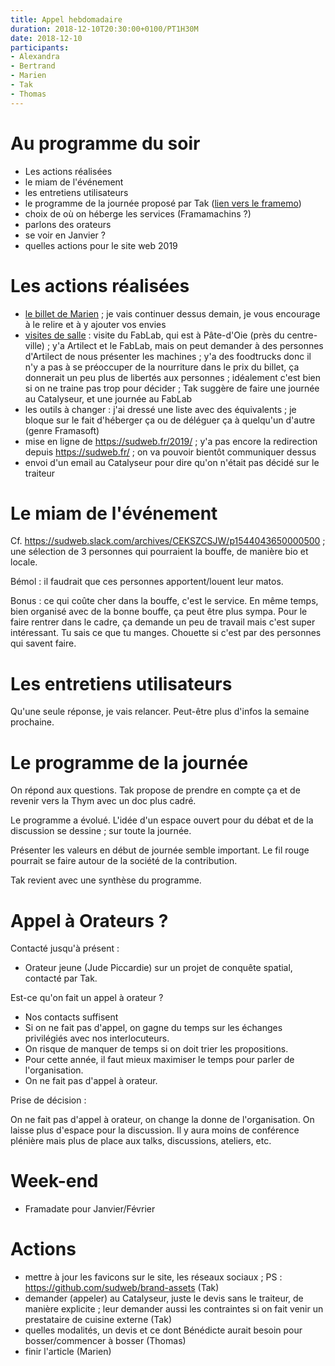 ```yaml
---
title: Appel hebdomadaire
duration: 2018-12-10T20:30:00+0100/PT1H30M
date: 2018-12-10
participants:
- Alexandra
- Bertrand
- Marien
- Tak
- Thomas
---
```


# Au programme du soir

- Les actions réalisées
- le miam de l'événement
- les entretiens utilisateurs
- le programme de la journée proposé par Tak ([lien vers le framemo](https://framemo.org/Kwak))
- choix de où on héberge les services (Framamachins ?)
- parlons des orateurs
- se voir en Janvier ?
- quelles actions pour le site web 2019

# Les actions réalisées

- [le billet de Marien](https://hackmd.io/-x969vtdR3SzMmjW1NRosQ) ; je vais continuer dessus demain, je vous encourage à le relire et à y ajouter vos envies
- [visites de salle](https://sudweb.slack.com/archives/CEKMS0W04/p1544196625009500) : visite du FabLab, qui est à Pâte-d'Oie (près du centre-ville) ; y'a Artilect et le FabLab, mais on peut demander à des personnes d'Artilect de nous présenter les machines ; y'a des foodtrucks donc il n'y a pas à se préoccuper de la nourriture dans le prix du billet, ça donnerait un peu plus de libertés aux personnes ; idéalement c'est bien si on ne traine pas trop pour décider ; Tak suggère de faire une journée au Catalyseur, et une journée au FabLab
- les outils à changer : j'ai dressé une liste avec des équivalents ; je bloque sur le fait d'héberger ça ou de déléguer ça à quelqu'un d'autre (genre Framasoft)
- mise en ligne de https://sudweb.fr/2019/ ; y'a pas encore la redirection depuis https://sudweb.fr/ ; on va pouvoir bientôt communiquer dessus
- envoi d'un email au Catalyseur pour dire qu'on n'était pas décidé sur le traiteur

# Le miam de l'événement

Cf. https://sudweb.slack.com/archives/CEKSZCSJW/p1544043650000500 ; une sélection de 3 personnes qui pourraient la bouffe, de manière bio et locale.

Bémol : il faudrait que ces personnes apportent/louent leur matos.

Bonus : ce qui coûte cher dans la bouffe, c'est le service. En même temps, bien organisé avec de la bonne bouffe, ça peut être plus sympa. Pour le faire rentrer dans le cadre, ça demande un peu de travail mais c'est super intéressant. Tu sais ce que tu manges. Chouette si c'est par des personnes qui savent faire.

# Les entretiens utilisateurs

Qu'une seule réponse, je vais relancer. Peut-être plus d'infos la semaine prochaine.

# Le programme de la journée

On répond aux questions. Tak propose de prendre en compte ça et de revenir vers la Thym avec un doc plus cadré.

Le programme a évolué. L'idée d'un espace ouvert pour du débat et de la discussion se dessine ; sur toute la journée.

Présenter les valeurs en début de journée semble important. Le fil rouge pourrait se faire autour de la société de la contribution.

Tak revient avec une synthèse du programme.

# Appel à Orateurs ?

Contacté jusqu'à présent :
- Orateur jeune (Jude Piccardie) sur un projet de conquête spatial, contacté par Tak.

Est-ce qu'on fait un appel à orateur ?
- Nos contacts suffisent
- Si on ne fait pas d'appel, on gagne du temps sur les échanges privilégiés avec nos interlocuteurs.
- On risque de manquer de temps si on doit trier les propositions.
- Pour cette année, il faut mieux maximiser le temps pour parler de l'organisation.
- On ne fait pas d'appel à orateur.

Prise de décision : 

On ne fait pas d'appel à orateur, on change la donne de l'organisation. On laisse plus d'espace pour la discussion. Il y aura moins de conférence plénière mais plus de place aux talks, discussions, ateliers, etc.

# Week-end

 - Framadate pour Janvier/Février

# Actions

- mettre à jour les favicons sur le site, les réseaux sociaux ; PS : https://github.com/sudweb/brand-assets (Tak)
- demander (appeler) au Catalyseur, juste le devis sans le traiteur, de manière explicite ; leur demander aussi les contraintes si on fait venir un prestataire de cuisine externe (Tak)
- quelles modalités, un devis et ce dont Bénédicte aurait besoin pour bosser/commencer à bosser (Thomas)
- finir l'article (Marien)
